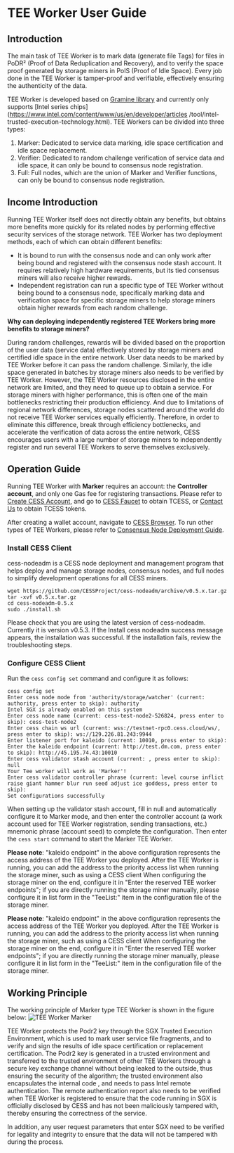 # TEE Worker User Guide

## Introduction

The main task of TEE Worker is to mark data (generate file Tags) for files in PoDR² (Proof of Data Reduplication and Recovery), and to verify the space proof generated by storage miners in PoIS (Proof of Idle Space). Every job done in the TEE Worker is tamper-proof and verifiable, effectively ensuring the authenticity of the data.

​TEE Worker is developed based on [Gramine library](https://gramineproject.io/) and currently only supports [Intel series chips](https://www.intel.com/content/www/us/en/developer/articles /tool/intel-trusted-execution-technology.html). TEE Workers can be divided into three types:

1. Marker: Dedicated to service data marking, idle space certification and idle space replacement.
2. Verifier: Dedicated to random challenge verification of service data and idle space, it can only be bound to consensus node registration.
3. Full: Full nodes, which are the union of Marker and Verifier functions, can only be bound to consensus node registration.



## Income Introduction

Running TEE Worker itself does not directly obtain any benefits, but obtains more benefits more quickly for its related nodes by performing effective security services of the storage network. TEE Worker has two deployment methods, each of which can obtain different benefits:

- It is bound to run with the consensus node and can only work after being bound and registered with the consensus node stash account. It requires relatively high hardware requirements, but its tied consensus miners will also receive higher rewards.
- Independent registration can run a specific type of TEE Worker without being bound to a consensus node, specifically marking data and verification space for specific storage miners to help storage miners obtain higher rewards from each random challenge.

**Why can deploying independently registered TEE Workers bring more benefits to storage miners?**

During random challenges, rewards will be divided based on the proportion of the user data (service data) effectively stored by storage miners and certified idle space in the entire network. User data needs to be marked by TEE Worker before it can pass the random challenge. Similarly, the idle space generated in batches by storage miners also needs to be verified by TEE Worker. However, the TEE Worker resources disclosed in the entire network are limited, and they need to queue up to obtain a service. For storage miners with higher performance, this is often one of the main bottlenecks restricting their production efficiency. And due to limitations of regional network differences, storage nodes scattered around the world do not receive TEE Worker services equally efficiently. Therefore, in order to eliminate this difference, break through efficiency bottlenecks, and accelerate the verification of data across the entire network, CESS encourages users with a large number of storage miners to independently register and run several TEE Workers to serve themselves exclusively.

## Operation Guide

Running TEE Worker with **Marker** requires an account: the **Controller account**, and only one Gas fee for registering transactions. Please refer to [Create CESS Account](../community/cess-account.md), and go to [CESS Faucet](https://cess.cloud/faucet.html) to obtain TCESS, or [Contact Us](../introduction/contact.md) to obtain TCESS tokens.

After creating a wallet account, navigate to [CESS Browser](https://testnet.cess.cloud/). To run other types of TEE Workers, please refer to [Consensus Node Deployment Guide](../consensus-miner/running.md).

### Install CESS Client
cess-nodeadm is a CESS node deployment and management program that helps deploy and manage storage nodes, consensus nodes, and full nodes to simplify development operations for all CESS miners.
``` shell
wget https://github.com/CESSProject/cess-nodeadm/archive/v0.5.x.tar.gz
tar -xvf v0.5.x.tar.gz
cd cess-nodeadm-0.5.x
sudo ./install.sh
```

Please check that you are using the latest version of cess-nodeadm. Currently it is version v0.5.3.
If the Install cess nodeadm success message appears, the installation was successful.
If the installation fails, review the troubleshooting steps.

### Configure CESS Client

Run the `cess config set` command and configure it as follows:

```shell
cess config set
Enter cess node mode from 'authority/storage/watcher' (current: authority, press enter to skip): authority
Intel SGX is already enabled on this system
Enter cess node name (current: cess-test-node2-526824, press enter to skip): cess-test-node2
Enter cess chain ws url (current: wss://testnet-rpc0.cess.cloud/ws/, press enter to skip): ws://129.226.81.243:9944
Enter listener port for kaleido (current: 10010, press enter to skip): 
Enter the kaleido endpoint (current: http://test.dm.com, press enter to skip): http://45.195.74.43:10010
Enter cess validator stash account (current: , press enter to skip): null
Your Tee worker will work as 'Marker'!
Enter cess validator controller phrase (current: level course inflict raise giant hammer blur run seed adjust ice goddess, press enter to skip): 
Set configurations successfully
```

When setting up the validator stash account, fill in null and automatically configure it to Marker mode, and then enter the controller account (a work account used for TEE Worker registration, sending transactions, etc.) mnemonic phrase (account seed) to complete the configuration. Then enter the `cess start` command to start the Marker TEE Worker.

**Please note**: "kaleido endpoint" in the above configuration represents the access address of the TEE Worker you deployed. After the TEE Worker is running, you can add the address to the priority access list when running the storage miner, such as using a CESS client When configuring the storage miner on the end, configure it in "Enter the reserved TEE worker endpoints"; if you are directly running the storage miner manually, please configure it in list form in the "TeeList:" item in the configuration file of the storage miner.


**Please note**: "kaleido endpoint" in the above configuration represents the access address of the TEE Worker you deployed. After the TEE Worker is running, you can add the address to the priority access list when running the storage miner, such as using a CESS client When configuring the storage miner on the end, configure it in "Enter the reserved TEE worker endpoints"; if you are directly running the storage miner manually, please configure it in list form in the "TeeList:" item in the configuration file of the storage miner.

## Working Principle

The working principle of Marker type TEE Worker is shown in the figure below:
![TEE Worker Marker](https://github.com/CESSProject/doc-v2/assets/121914086/7dab3d20-1ae7-4c1f-8572-563ecf734555)

TEE Worker protects the Podr2 key through the SGX Trusted Execution Environment, which is used to mark user service file fragments, and to verify and sign the results of idle space certification or replacement certification. The Podr2 key is generated in a trusted environment and transferred to the trusted environment of other TEE Workers through a secure key exchange channel without being leaked to the outside, thus ensuring the security of the algorithm; the trusted environment also encapsulates the internal code , and needs to pass Intel remote authentication. The remote authentication report also needs to be verified when TEE Worker is registered to ensure that the code running in SGX is officially disclosed by CESS and has not been maliciously tampered with, thereby ensuring the correctness of the service.

In addition, any user request parameters that enter SGX need to be verified for legality and integrity to ensure that the data will not be tampered with during the process.
